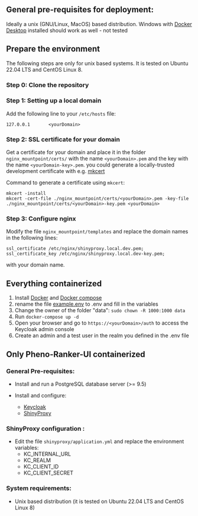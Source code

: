 ## General pre-requisites for deployment:

Ideally a unix (GNU/Linux, MacOS) based distribution.
Windows with [Docker Desktop](https://docs.docker.com/desktop/install/windows-install) installed should work as well - not tested

## Prepare the environment

The following steps are only for unix based systems.
It is tested on Ubuntu 22.04 LTS and CentOS Linux 8.

### Step 0: Clone the repository

### Step 1: Setting up a local domain

Add the following line to your `/etc/hosts` file:

```
127.0.0.1       <yourDomain>
```

### Step 2: SSL certificate for your domain

Get a certificate for your domain and place it in the folder `nginx_mountpoint/certs/` with the name `<yourDomain>.pem` and the key with the name `<yourDomain-key>.pem`.
you could generate a locally-trusted development certificate with e.g. [mkcert](https://github.com/FiloSottile/mkcert)

Command to generate a certificate using `mkcert`:

```shell
mkcert -install
mkcert -cert-file ./nginx_mountpoint/certs/<yourDomain>.pem -key-file ./nginx_mountpoint/certs/<yourDomain>-key.pem <yourDomain>
```

### Step 3: Configure nginx

Modify the file `nginx_mountpoint/templates` and replace the domain names in the following lines:

```
ssl_certificate /etc/nginx/shinyproxy.local.dev.pem;
ssl_certificate_key /etc/nginx/shinyproxy.local.dev-key.pem;
```

with your domain name.

## Everything containerized

1. Install [Docker](https://docs.docker.com/get-docker/) and [Docker compose](https://docs.docker.com/compose/install/)
2. rename the file [example.env](https://github.com/CNAG-Biomedical-Informatics/pheno-ranker-ui/blob/main/example.env) to .env and fill in the variables
3. Change the owner of the folder "data": `sudo chown -R 1000:1000 data`
4. Run `docker-compose up -d`
5. Open your browser and go to `https://<yourDomain>/auth` to access the Keycloak admin console
6. Create an admin and a test user in the realm you defined in the .env file

## Only Pheno-Ranker-UI containerized

### General Pre-requisites:

- Install and run a PostgreSQL database server (>= 9.5)

- Install and configure: 
	- [Keycloak](https://www.keycloak.org/)
  - [ShinyProxy](https://www.shinyproxy.io/)

### ShinyProxy configuration :
- Edit the file `shinyproxy/application.yml` and replace the environment variables:
  - KC_INTERNAL_URL
  - KC_REALM
  - KC_CLIENT_ID
  - KC_CLIENT_SECRET

### System requirements:
- Unix based distribution (it is tested on Ubuntu 22.04 LTS and CentOS Linux 8)
